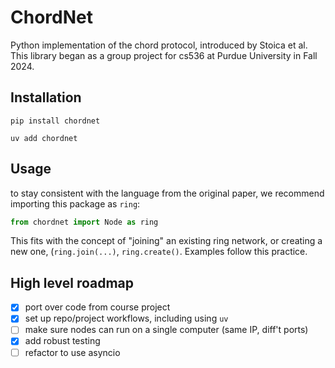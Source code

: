 # ChordNet
Python implementation of the chord protocol, introduced by Stoica et al.
This library began as a group project for cs536 at Purdue University in
Fall 2024.

## Installation
`pip install chordnet`

`uv add chordnet`

## Usage
to stay consistent with the language from the original paper, we recommend
importing this package as `ring`:
```python
from chordnet import Node as ring
```
This fits with the concept of "joining" an existing ring network, or creating a
new one, (`ring.join(...)`, `ring.create()`.
Examples follow this practice.

## High level roadmap
- [x] port over code from course project
- [x] set up repo/project workflows, including using `uv`
- [ ] make sure nodes can run on a single computer (same IP, diff't ports)
- [x] add robust testing
- [ ] refactor to use asyncio
